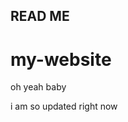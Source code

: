 READ ME
------------------------------------------------
# my-website
oh yeah baby

i am so updated right now
